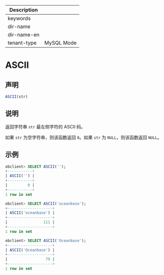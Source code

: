 | Description   |                 |
|---------------|-----------------|
| keywords      |                 |
| dir-name      |                 |
| dir-name-en   |                 |
| tenant-type   | MySQL Mode      |

# ASCII

## 声明

```sql
ASCII(str)
```

## 说明

返回字符串 `str` 最左侧字符的 ASCII 码。

如果 `str` 为空字符串，则该函数返回 `0`。如果 `str` 为 `NULL`，则该函数返回 `NULL`。

## 示例

```sql
obclient> SELECT ASCII('');
+-----------+
| ASCII('') |
+-----------+
|         0 |
+-----------+
1 row in set

obclient> SELECT ASCII('oceanbase');
+--------------------+
| ASCII('oceanbase') |
+--------------------+
|                111 |
+--------------------+
1 row in set

obclient> SELECT ASCII('Oceanbase');
+--------------------+
| ASCII('Oceanbase') |
+--------------------+
|                 79 |
+--------------------+
1 row in set
```

